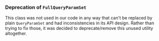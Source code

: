 ### Deprecation of `FullQueryParamSet`

This class was not used in our code in any way that can't be replaced by plain
`QueryParamSet` and had inconsistencies in its API design. Rather than trying
to fix those, it was decided to deprecate/remove this unused utility altogether.
